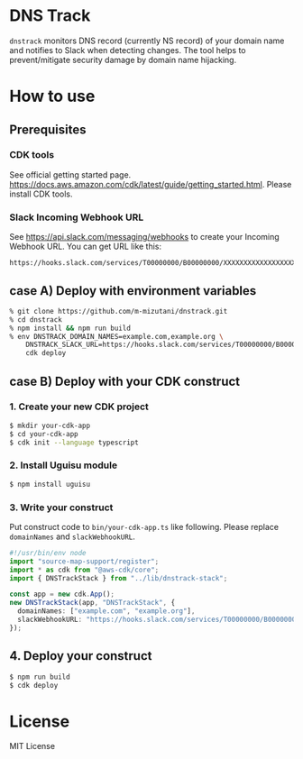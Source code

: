 # DNS Track

`dnstrack` monitors DNS record (currently NS record) of your domain name and notifies to Slack when detecting changes. The tool helps to prevent/mitigate security damage by domain name hijacking.

# How to use

## Prerequisites

### CDK tools

See official getting started page. https://docs.aws.amazon.com/cdk/latest/guide/getting_started.html. Please install CDK tools.

### Slack Incoming Webhook URL

See https://api.slack.com/messaging/webhooks to create your Incoming Webhook URL. You can get URL like this:

```
https://hooks.slack.com/services/T00000000/B00000000/XXXXXXXXXXXXXXXXXXXXXXXX
```

## case A) Deploy with environment variables

```bash
% git clone https://github.com/m-mizutani/dnstrack.git
% cd dnstrack
% npm install && npm run build
% env DNSTRACK_DOMAIN_NAMES=example.com,example.org \
    DNSTRACK_SLACK_URL=https://hooks.slack.com/services/T00000000/B00000000/XXXXXXXXXXXXXXXXXXXXXXXX \
    cdk deploy
```

## case B) Deploy with your CDK construct

### 1. Create your new CDK project

```bash
$ mkdir your-cdk-app
$ cd your-cdk-app
$ cdk init --language typescript
```

### 2. Install Uguisu module

```bash
$ npm install uguisu
```

### 3. Write your construct

Put construct code to `bin/your-cdk-app.ts` like following. Please replace `domainNames` and `slackWebhookURL`.

```ts
#!/usr/bin/env node
import "source-map-support/register";
import * as cdk from "@aws-cdk/core";
import { DNSTrackStack } from "../lib/dnstrack-stack";

const app = new cdk.App();
new DNSTrackStack(app, "DNSTrackStack", {
  domainNames: ["example.com", "example.org"],
  slackWebhookURL: "https://hooks.slack.com/services/T00000000/B00000000/XXXXXXXXXXXXXXXXXXXXXXXX",
});

```

## 4. Deploy your construct

```bash
$ npm run build
$ cdk deploy
```

# License

MIT License